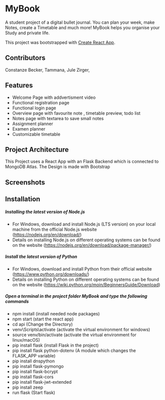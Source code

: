 # MyBook
A student project of a digital bullet journal.
You can plan your week, make Notes, create a Timetable and much more!
MyBook helps you organise your Study and private life.

This project was bootstrapped with [Create React App](https://github.com/facebook/create-react-app).

## Contributors
Constanze Becker, 
Tammana, 
Jule Zirger, 

## Features

- Welcome Page with addvertisment video
- Functional registration page
- Functional login page 
- Overview page with favourite note , timetable preview, todo list
- Notes page with textarea to save small notes
- Assignment planner
- Examen planner
- Customizable timetable

## Project Architecture
This Project uses a React App with an Flask Backend which is connected to MongoDB Atlas.
The Design is made with Bootstrap

## Screenshots

## Installation

##### Installing the latest version of Node.js
- For Windows, download and install Node.js (LTS version) on your local machine from the
official Node.js website (https://nodejs.org/en/download/)
- Details on installing Node.js on different operating systems can be found on the website
(https://nodejs.org/en/download/package-manager/)

##### Install the latest version of Python
- For Windows, download and install Python from their official website
(https://www.python.org/downloads/)
- Details on installing Python on different operating systems can be found on the website
(https://wiki.python.org/moin/BeginnersGuide/Download)

##### Open a terminal in the project folder MyBook and type the following commands
- npm install (install needed node packages)
- npm start (start the react app)
- cd api (Change the Directory)
- venv\Scripts\activate (activate the virtual environment for windows)
- source venv/bin/activate (activate the virtual environment for linux/macOS)
- pip install flask (install Flask in the project)
- pip install flask python-dotenv (A module which changes the FLASK_APP variable)
- pip install dnspython
- pip install flask-pymongo
- pip install flask-bcrypt
- pip install flask-cors
- pip install flask-jwt-extended
- pip install zeep
- run flask (Start flask)






